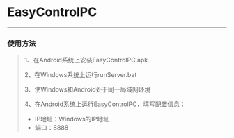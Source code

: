 # EasyControlPC
---
### 使用方法
>1、在Android系统上安装EasyControlPC.apk
>
>2、在Windows系统上运行runServer.bat
>
>3、使Windows和Android处于同一局域网环境
>
>4、在Android系统上运行EasyControlPC，填写配置信息：
>
>- IP地址：Windows的IP地址
>- 端口：8888

